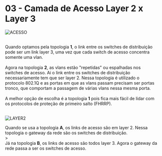 # 03 - Camada de Acesso Layer 2 x Layer 3

![ACESSO](Imagens/acesso.png) <br></br>

Quando optamos pela topologia **1**, o link entre os switches de distribuição pode ser um link layer 3, uma vez que cada switch de acesso concentra somente uma vlan. <br></br>
Agora na topologia **2**, as vlans estão "repetidas" ou espalhadas nos switches de acesso. Ai o link entre os switches de distribuição necessariamente tem que ser layer 2. Nessa topologia é utilizado o protocolo 802.1Q e as portas em que as vlans passam precisam ser portas tronco, que comportam a passagem de várias vlans nessa mesma porta. <br></br>
A melhor opção de escolha é a topologia **1** pois fica mais fácil de lidar com os protocolos de proteção de primeiro salto (FHRRP). <br></br>

![LAYER2](Imagens/acesso2.png)

Quando se usa a topologia **A**, os links de acesso são em layer 2. Nessa topologia o gateway da rede são os switches de distribuição. <br>></br>
Já na topologia **B**, os links de acesso são todos layer 3. Agora o gateway da rede passa a ser os switches de acesso. <br></br>